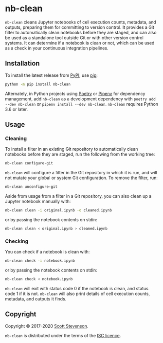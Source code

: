 # nb-clean

`nb-clean` cleans Jupyter notebooks of cell execution counts, metadata, and
outputs, preparing them for committing to version control. It provides a Git
filter to automatically clean notebooks before they are staged, and can also be
used as a standalone tool outside Git or with other version control systems. It
can determine if a notebook is clean or not, which can be used as a check in
your continuous integration pipelines.

## Installation

To install the latest release from [PyPI], use [pip]:

```bash
python -m pip install nb-clean
```

Alternately, in Python projects using [Poetry] or [Pipenv] for dependency
management, add `nb-clean` as a development dependency with
`poetry add --dev nb-clean` or `pipenv install --dev nb-clean`. `nb-clean`
requires Python 3.6 or later.

## Usage

### Cleaning

To install a filter in an existing Git repository to automatically clean
notebooks before they are staged, run the following from the working tree:

```bash
nb-clean configure-git
```

`nb-clean` will configure a filter in the Git repository in which it is run, and
will not mutate your global or system Git configuration. To remove the filter,
run:

```bash
nb-clean unconfigure-git
```

Aside from usage from a filter in a Git repository, you can also clean up a
Jupyter notebook manually with:

```bash
nb-clean clean -i original.ipynb -o cleaned.ipynb
```

or by passing the notebook contents on stdin:

```bash
nb-clean clean < original.ipynb > cleaned.ipynb
```

### Checking

You can check if a notebook is clean with:

```bash
nb-clean check -i notebook.ipynb
```

or by passing the notebook contents on stdin:

```bash
nb-clean check < notebook.ipynb
```

`nb-clean` will exit with status code 0 if the notebook is clean, and status
code 1 if it is not. `nb-clean` will also print details of cell execution
counts, metadata, and outputs it finds.

## Copyright

Copyright © 2017-2020 [Scott Stevenson].

`nb-clean` is distributed under the terms of the [ISC licence].

[isc licence]: https://opensource.org/licenses/ISC
[pip]: https://pip.pypa.io/en/stable/
[pipenv]: https://pipenv.readthedocs.io/en/latest/
[poetry]: https://python-poetry.org/
[pypi]: https://pypi.org/project/nb-clean/
[scott stevenson]: https://scott.stevenson.io

